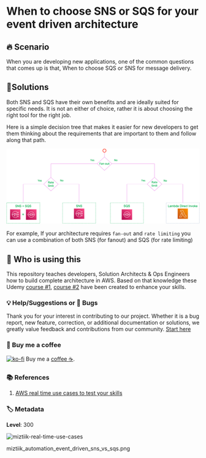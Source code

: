 # When to choose SNS or SQS for your event driven architecture

## 🔥 Scenario

When you are developing new applications, one of the common questions that comes up is that, When to choose SQS or SNS for message delivery.

## 🎯Solutions

Both SNS and SQS have their own benefits and are ideally suited for specific needs. It is not an either of choice, rather it is about choosing the right tool for the right job.

Here is a simple decision tree that makes it easier for new developers to get them thinking about the requirements that are important to them and follow along that path.

![miztiik-real-time-use-cases](images/miztiik_automation_event_driven_sns_vs_sqs.png)

For example, If your architecture requires `fan-out` and `rate limiting` you can use a combination of both SNS (for fanout) and SQS (for rate limiting)

## 📌 Who is using this

This repository teaches developers, Solution Architects & Ops Engineers how to build complete architecture in AWS. Based on that knowledge these Udemy [course #1][103], [course #2][102] have been created to enhance your skills.

### 💡 Help/Suggestions or 🐛 Bugs

Thank you for your interest in contributing to our project. Whether it is a bug report, new feature, correction, or additional documentation or solutions, we greatly value feedback and contributions from our community. [Start here](/issues)

### 👋 Buy me a coffee

[![ko-fi](https://www.ko-fi.com/img/githubbutton_sm.svg)](https://ko-fi.com/Q5Q41QDGK) Buy me a [coffee ☕][900].

### 📚 References

1. [AWS real time use cases to test your skills][1]

### 🏷️ Metadata

**Level**: 300

![miztiik-real-time-use-cases](https://img.shields.io/badge/Miztiik:Real--Time--Use--Cases:Level-300-green)

miztiik_automation_event_driven_sns_vs_sqs.png

[1]: https://github.com/miztiik/aws-real-time-use-cases
[100]: https://www.udemy.com/course/aws-cloud-security/?referralCode=B7F1B6C78B45ADAF77A9
[101]: https://www.udemy.com/course/aws-cloud-security-proactive-way/?referralCode=71DC542AD4481309A441
[102]: https://www.udemy.com/course/aws-cloud-development-kit-from-beginner-to-professional/?referralCode=E15D7FB64E417C547579
[103]: https://www.udemy.com/course/aws-cloudformation-basics?referralCode=93AD3B1530BC871093D6
[899]: https://www.udemy.com/user/n-kumar/
[900]: https://ko-fi.com/miztiik
[901]: https://ko-fi.com/Q5Q41QDGK
